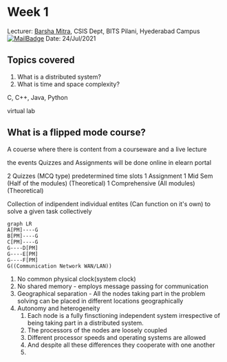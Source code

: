 # Week 1 
Lecturer: [Barsha Mitra](http://a.impartus.com/#/profile/1985732), CSIS Dept, BITS Pilani, Hyederabad Campus
[![MailBadge](https://img.shields.io/badge/-barsha.mitra@hyderabad.bits--pilani.ac.in-EA4335?style=for-the-badge&logo=gmail&logoColor=white)](mailto:barsha.mitra@hyderabad.bits-pilani.ac.in)
Date: 24/Jul/2021

## Topics covered
1. What is a distributed system?
2. What is time and space complexity?

C, C++, Java, Python

virtual lab

## What is a flipped mode course?
A couerse where there is content from a courseware and a live lecture

the events 
Quizzes and Assignments will be done online in elearn portal

2 Quizzes (MCQ type) predetermined time slots
1 Assignment
1 Mid Sem (Half of the modules) (Theoretical)
1 Comprehensive (All modules) (Theoretical)


Collection of indipendent individual entites (Can function on it's own) to solve a given task collectively
```mermaid
graph LR
A[PM]----G
B[PM]----G
C[PM]----G
G----D[PM]
G----E[PM]
G----F[PM]
G((Communication Network WAN/LAN))
```

1. No common physical clock(system clock)
2. No shared memory - employs message passing for communication
3. Geographical separation - All the nodes taking part in the problem solving can be placed in different locations geographically
4. Autonomy and heterogeneity
	1. Each node is a fully finsctioning independent system irrespective of being taking part in a distributed system.
	2. The processors of the nodes are loosely coupled
	3. Different processor speeds and operating systems are allowed
	4. And despite all these differences they cooperate with one another
	5. 
